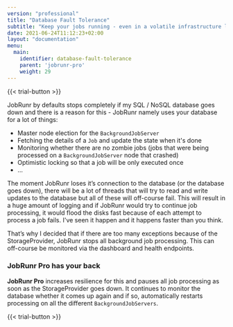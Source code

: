 ```yaml
---
version: "professional"
title: "Database Fault Tolerance"
subtitle: "Keep your jobs running - even in a volatile infrastructure landscape."
date: 2021-06-24T11:12:23+02:00
layout: "documentation"
menu: 
  main: 
    identifier: database-fault-tolerance
    parent: 'jobrunr-pro'
    weight: 29
---
```

{{< trial-button >}}

JobRunr by defaults stops completely if my SQL / NoSQL database goes down and there is a reason for this - JobRunr namely uses your database for a lot of things:
- Master node election for the `BackgroundJobServer`
- Fetching the details of a `Job` and update the state when it's done
- Monitoring whether there are no zombie jobs (jobs that were being processed on a `BackgroundJobServer` node that crashed)
- Optimistic locking so that a job will be only executed once
- ...

The moment JobRunr loses it’s connection to the database (or the database goes down), there will be a lot of threads that will try to read and write updates to the database but all of these will off-course fail. This will result in a huge amount of logging and if JobRunr would try to continue job processing, it would flood the disks fast because of each attempt to process a job fails. I've seen it happen and it happens faster than you think.

That’s why I decided that if there are too many exceptions because of the StorageProvider, JobRunr stops all background job processing. This can off-course be monitored via the dashboard and health endpoints.

### JobRunr Pro has your back
**JobRunr Pro** increases resilience for this and pauses all job processing as soon as the StorageProvider goes down.
It continues to monitor the database whether it comes up again and if so, automatically restarts processing on all the different `BackgroundJobServers`.

{{< trial-button >}}
